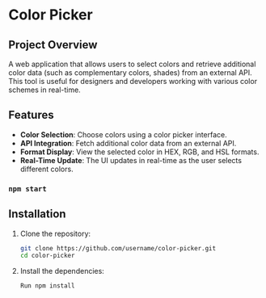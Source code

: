 # Color Picker

## Project Overview
A web application that allows users to select colors and retrieve additional color data (such as complementary colors, shades) from an external API. This tool is useful for designers and developers working with various color schemes in real-time.

## Features
- **Color Selection**: Choose colors using a color picker interface.
- **API Integration**: Fetch additional color data from an external API.
- **Format Display**: View the selected color in HEX, RGB, and HSL formats.
- **Real-Time Update**: The UI updates in real-time as the user selects different colors.

### `npm start`

## Installation
1. Clone the repository:
   ```bash
   git clone https://github.com/username/color-picker.git
   cd color-picker

2. Install the dependencies:
   ```bash
   Run npm install

